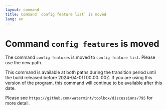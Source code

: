 ```yaml
---
layout: command
title: Command `config feature list` is moved
lang: en
---
```


# Command `config features` is moved

The command `config features` is moved to `config feature list`. Please use the new path.

This command is available at both paths during the transition period until the build released before 2024-04-01T00:00:
00Z. If you are using this version of the program, this command will continue to be available after this date.

Please see `https://github.com/watermint/toolbox/discussions/795` for more detail.


